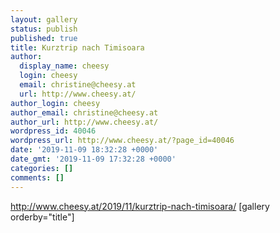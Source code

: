 ```yaml
---
layout: gallery
status: publish
published: true
title: Kurztrip nach Timisoara
author:
  display_name: cheesy
  login: cheesy
  email: christine@cheesy.at
  url: http://www.cheesy.at/
author_login: cheesy
author_email: christine@cheesy.at
author_url: http://www.cheesy.at/
wordpress_id: 40046
wordpress_url: http://www.cheesy.at/?page_id=40046
date: '2019-11-09 18:32:28 +0000'
date_gmt: '2019-11-09 17:32:28 +0000'
categories: []
comments: []
---
```

http://www.cheesy.at/2019/11/kurztrip-nach-timisoara/
[gallery orderby="title"]
